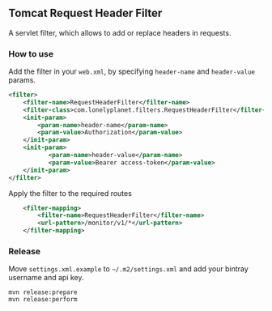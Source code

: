 ## Tomcat Request Header Filter

A servlet filter, which allows to add or replace headers in requests.

### How to use

Add the filter in your `web.xml`, by specifying `header-name` and  `header-value` params.

```xml
<filter>
    <filter-name>RequestHeaderFilter</filter-name>
    <filter-class>com.lonelyplanet.filters.RequestHeaderFilter</filter-class>
    <init-param>
        <param-name>header-name</param-name>
        <param-value>Authorization</param-value>
    </init-param>
    <init-param>
           <param-name>header-value</param-name>
           <param-value>Bearer access-token</param-value>
    </init-param>
</filter>
```

Apply the filter to the required routes

```xml
    <filter-mapping>
        <filter-name>RequestHeaderFilter</filter-name>
        <url-pattern>/monitor/v1/*</url-pattern>
    </filter-mapping>
```


### Release

Move `settings.xml.example` to `~/.m2/settings.xml` and add your bintray username and api key.


```
mvn release:prepare
mvn release:perform
```
